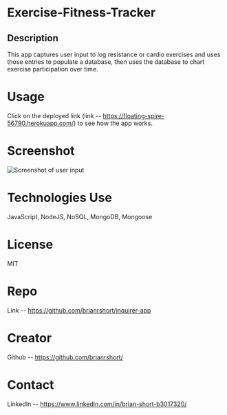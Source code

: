 # Exercise-Fitness-Tracker

## Description

This app captures user input to log resistance or cardio exercises and uses those entries to populate a database, then uses the database to chart exercise participation over time.

# Usage

Click on the deployed link (link -- https://floating-spire-56790.herokuapp.com/) to see how the app works. 

# Screenshot

![Screenshot of user input](https://brianrshort.github.io/exercise-fitness-tracker/assets/screenshot1.jpg)


# Technologies Use
JavaScript, NodeJS, NoSQL, MongoDB, Mongoose

# License 
MIT

# Repo
Link -- https://github.com/brianrshort/inquirer-app

# Creator
Github -- https://github.com/brianrshort/

# Contact
LinkedIn -- https://www.linkedin.com/in/brian-short-b3017320/

